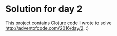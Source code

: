 # Solution for day 2

This project contains Clojure code I wrote to solve http://adventofcode.com/2016/day/2. :)
